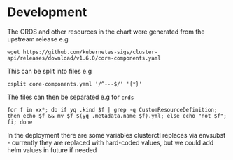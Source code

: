 # Development

The CRDS and other resources in the chart were generated from the upstream release e.g

```
wget https://github.com/kubernetes-sigs/cluster-api/releases/download/v1.6.0/core-components.yaml
```

This can be split into files e.g

```
csplit core-components.yaml '/^---$/' '{*}'
```

The files can then be separated e.g for `crds`

```
for f in xx*; do if yq .kind $f | grep -q CustomResourceDefinition; then echo $f && mv $f $(yq .metadata.name $f).yml; else echo "not $f"; fi; done
```

In the deployment there are some variables clusterctl replaces via envsubst - currently they are replaced with hard-coded values, but we could
add helm values in future if needed

